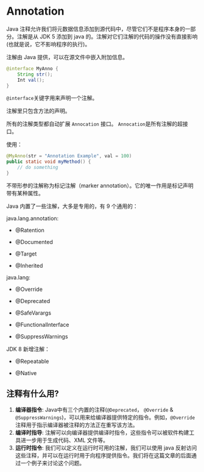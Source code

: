 # Annotation

Java 注释允许我们将元数据信息添加到源代码中，尽管它们不是程序本身的一部分。注解是从 JDK 5 添加到 java 的。注解对它们注解的代码的操作没有直接影响\(也就是说，它不影响程序的执行\)。

注解由 Java 提供，可以在源文件中嵌入附加信息。

```java
@interface MyAnno {
    String str();
    Int val();
}
```

`@interface`关键字用来声明一个注解。

注解里只包含方法的声明。

所有的注解类型都自动扩展 `Annocation` 接口。 `Annocation`是所有注解的超接口。

使用：

```java
@MyAnno(str = "Annotation Example", val = 100)
public static void myMethod() {
    // do something
}
```

不带形参的注解称为标记注解（marker annotation）。它的唯一作用是标记声明带有某种属性。

Java 内置了一些注解，大多是专用的，有 9 个通用的：

java.lang.annotation:

* @Ratention

* @Documented

* @Target

* @Inherited

java.lang:

* @Override

* @Deprecated

* @SafeVarargs

* @FunctionalInterface

* @SuppressWarnings

JDK 8 新增注解：

* @Repeatable

* @Native

## 注释有什么用?

1. **编译器指令**: Java中有三个内置的注释\(`@Deprecated`， `@Override` & `@SuppressWarnings`\)，可以用来给编译器提供特定的指令。例如，`@Override`注释用于指示编译器被注释的方法正在重写该方法。
2. **编译时指导**: 注解可以向编译器提供编译时指令，这些指令可以被软件构建工具进一步用于生成代码、XML 文件等。
3. **运行时指令**: 我们可以定义在运行时可用的注解，我们可以使用 java 反射访问这些注释，并可以在运行时用于向程序提供指令。我们将在这篇文章的后面通过一个例子来讨论这个问题。



